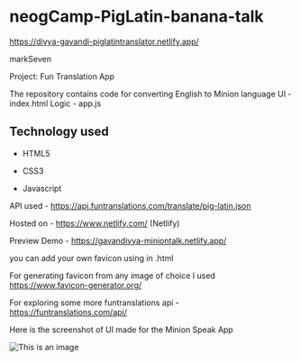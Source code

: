 # neogCamp-PigLatin-banana-talk
https://divya-gavandi-piglatintranslator.netlify.app/

markSeven

Project: Fun Translation App


The repository contains code for converting English to Minion language
UI - index.html
Logic - app.js

## Technology used
- HTML5

- CSS3

- Javascript

API used - https://api.funtranslations.com/translate/pig-latin.json


Hosted on - https://www.netlify.com/ (Netlify)

Preview Demo -  https://gavandivya-miniontalk.netlify.app/

you can add your own favicon using <link> in .html

<link rel="icon" type="image/png" sizes="32x32" href="./images/favicon-32x32.png">

For generating favicon from any image of choice I used https://www.favicon-generator.org/

For exploring some more funtranslations api - https://funtranslations.com/api/

Here is the screenshot of UI made for the Minion Speak App


![This is an image](https://myoctocat.com/assets/images/base-octocat.svg)

